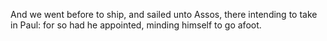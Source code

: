 And we went before to ship, and sailed unto Assos, there intending to take in Paul: for so had he appointed, minding himself to go afoot.
